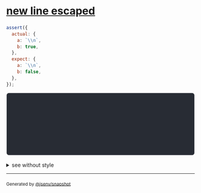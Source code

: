 # [new line escaped](../../string_multiline.test.js#L116)

```js
assert({
  actual: {
    a: `\\n`,
    b: true,
  },
  expect: {
    a: `\\n`,
    b: false,
  },
});
```

![img](throw.svg)

<details>
  <summary>see without style</summary>

```console
AssertionError: actual and expect are different

actual: {
  a: "\\n",
  b: true,
}
expect: {
  a: "\\n",
  b: false,
}
```

</details>


---

<sub>
  Generated by <a href="https://github.com/jsenv/core/tree/main/packages/tooling/snapshot">@jsenv/snapshot</a>
</sub>
